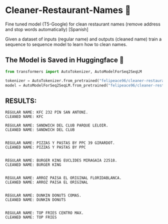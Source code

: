 # Cleaner-Restaurant-Names 🍔
Fine tuned model (T5-Google) for clean restaurant names (remove address and stop words automatically) [Spanish]

Given a dataset of inputs (regular name) and outputs (cleaned name) train a sequence to sequence model to learn how to clean names.

## The Model is Saved in Huggingface 🤗

```python
from transformers import AutoTokenizer, AutoModelForSeq2SeqLM

tokenizer = AutoTokenizer.from_pretrained("felipeace96/cleaner-restaurant-names")
model = AutoModelForSeq2SeqLM.from_pretrained("felipeace96/cleaner-restaurant-names")     
```

## RESULTS:

    REGULAR NAME: KFC 232 PIN SAN ANTONI.
    CLEANED NAME: KFC

    REGULAR NAME: SANDWICH DEL CLUB PARQUE LELOIR.
    CLEANED NAME: SANDWICH DEL CLUB


    REGULAR NAME: PIZZAS Y PASTAS BY PPC 39 GIRARDOT.
    CLEANED NAME: PIZZAS Y PASTAS BY PPC


    REGULAR NAME: BURGER KING EUCLIDES MIRAGAIA 22518.
    CLEANED NAME: BURGER KING


    REGULAR NAME: ARROZ PAISA EL ORIGINAL FLORIDABLANCA.
    CLEANED NAME: ARROZ PAISA EL ORIGINAL


    REGULAR NAME: DUNKIN DONUTS COMAS.
    CLEANED NAME: DUNKIN DONUTS


    REGULAR NAME: TOP FRIES CENTRO MAX.
    CLEANED NAME: TOP FRIES

